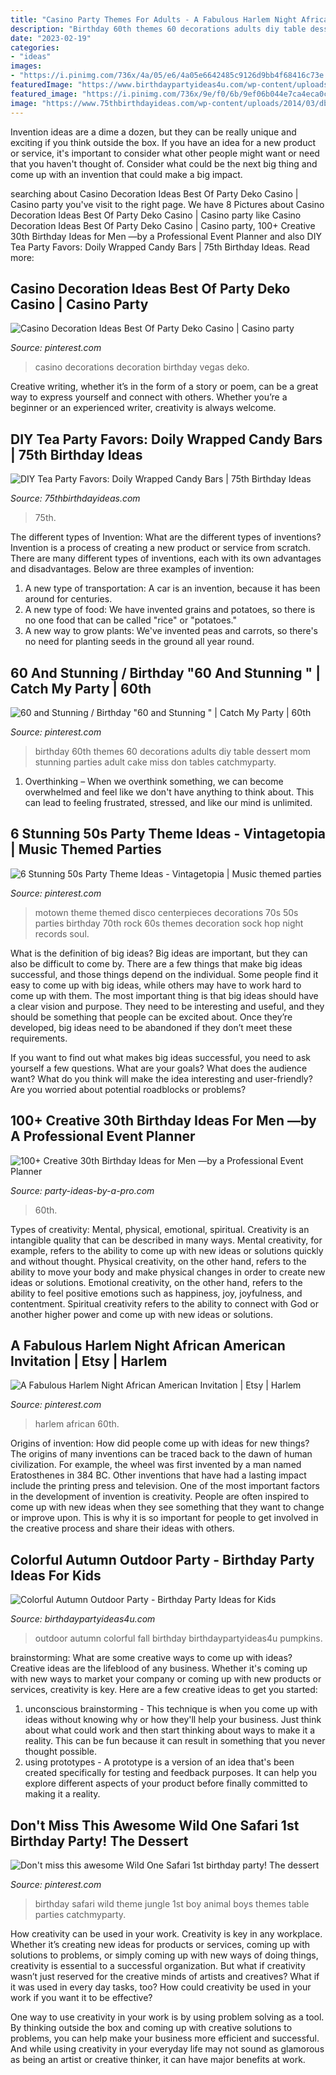 ```yaml
---
title: "Casino Party Themes For Adults - A Fabulous Harlem Night African American Invitation"
description: "Birthday 60th themes 60 decorations adults diy table dessert mom stunning parties adult cake miss don tables catchmyparty"
date: "2023-02-19"
categories:
- "ideas"
images:
- "https://i.pinimg.com/736x/4a/05/e6/4a05e6642485c9126d9bb4f68416c73e.jpg"
featuredImage: "https://www.birthdaypartyideas4u.com/wp-content/uploads/2016/09/Colorful-Autumn-Outdoor-Party-Pumpkins-600x899.jpg"
featured_image: "https://i.pinimg.com/736x/9e/f0/6b/9ef06b044e7ca4eca0c975310a1f4107.jpg"
image: "https://www.75thbirthdayideas.com/wp-content/uploads/2014/03/db55303306994d9d7708fa8a496d3149.jpg"
---
```



Invention ideas are a dime a dozen, but they can be really unique and exciting if you think outside the box. If you have an idea for a new product or service, it's important to consider what other people might want or need that you haven't thought of. Consider what could be the next big thing and come up with an invention that could make a big impact.

	

		
searching about Casino Decoration Ideas Best Of Party Deko Casino | Casino party you've visit to the right page. We have 8 Pictures about Casino Decoration Ideas Best Of Party Deko Casino | Casino party like Casino Decoration Ideas Best Of Party Deko Casino | Casino party, 100+ Creative 30th Birthday Ideas for Men —by a Professional Event Planner and also DIY Tea Party Favors: Doily Wrapped Candy Bars | 75th Birthday Ideas. Read more:
		
    
## Casino Decoration Ideas Best Of Party Deko Casino | Casino Party

<img loading=lazy src="https://i.pinimg.com/736x/46/1d/36/461d36c22a46fb6a74ccd7c24c09ae5c.jpg" onerror="this.onerror=null;this.src='https://tse3.mm.bing.net/th?id=OIP.DIveB8kSE5sLjOZoBPFDIwHaL5&amp;pid=15.1';" alt="Casino Decoration Ideas Best Of Party Deko Casino | Casino party">

_Source: pinterest.com_

>casino decorations decoration birthday vegas deko. 

	

Creative writing, whether it’s in the form of a story or poem, can be a great way to express yourself and connect with others. Whether you’re a beginner or an experienced writer, creativity is always welcome.

    
## DIY Tea Party Favors: Doily Wrapped Candy Bars | 75th Birthday Ideas

<img loading=lazy src="https://www.75thbirthdayideas.com/wp-content/uploads/2014/03/db55303306994d9d7708fa8a496d3149.jpg" onerror="this.onerror=null;this.src='https://tse2.mm.bing.net/th?id=OIP.DvP61oKXHx9_WV6bYauY2wHaLH&amp;pid=15.1';" alt="DIY Tea Party Favors: Doily Wrapped Candy Bars | 75th Birthday Ideas">

_Source: 75thbirthdayideas.com_

>75th. 

	

The different types of Invention: What are the different types of inventions?
Invention is a process of creating a new product or service from scratch. There are many different types of inventions, each with its own advantages and disadvantages. Below are three examples of invention:
1) A new type of transportation: A car is an invention, because it has been around for centuries. 
2) A new type of food: We have invented grains and potatoes, so there is no one food that can be called "rice" or "potatoes." 
3) A new way to grow plants: We've invented peas and carrots, so there's no need for planting seeds in the ground all year round.

    
## 60 And Stunning / Birthday &quot;60 And Stunning &quot; | Catch My Party | 60th

<img loading=lazy src="https://i.pinimg.com/736x/4a/05/e6/4a05e6642485c9126d9bb4f68416c73e.jpg" onerror="this.onerror=null;this.src='https://tse3.mm.bing.net/th?id=OIP.hfXZp-LWHUC7nhOEUS4_8AHaLH&amp;pid=15.1';" alt="60 and Stunning / Birthday &quot;60 and Stunning &quot; | Catch My Party | 60th">

_Source: pinterest.com_

>birthday 60th themes 60 decorations adults diy table dessert mom stunning parties adult cake miss don tables catchmyparty. 

	

1) Overthinking – When we overthink something, we can become overwhelmed and feel like we don't have anything to think about. This can lead to feeling frustrated, stressed, and like our mind is unlimited.

    
## 6 Stunning 50s Party Theme Ideas - Vintagetopia | Music Themed Parties

<img loading=lazy src="https://i.pinimg.com/736x/9e/f0/6b/9ef06b044e7ca4eca0c975310a1f4107.jpg" onerror="this.onerror=null;this.src='https://tse3.mm.bing.net/th?id=OIP.xMlFkdgGa8U4a_35S-kQZAHaJ3&amp;pid=15.1';" alt="6 Stunning 50s Party Theme Ideas - Vintagetopia | Music themed parties">

_Source: pinterest.com_

>motown theme themed disco centerpieces decorations 70s 50s parties birthday 70th rock 60s themes decoration sock hop night records soul. 

	

What is the definition of big ideas?
Big ideas are important, but they can also be difficult to come by. There are a few things that make big ideas successful, and those things depend on the individual. Some people find it easy to come up with big ideas, while others may have to work hard to come up with them.
The most important thing is that big ideas should have a clear vision and purpose. They need to be interesting and useful, and they should be something that people can be excited about. Once they’re developed, big ideas need to be abandoned if they don’t meet these requirements.

If you want to find out what makes big ideas successful, you need to ask yourself a few questions. What are your goals? What does the audience want? What do you think will make the idea interesting and user-friendly? Are you worried about potential roadblocks or problems?

    
## 100+ Creative 30th Birthday Ideas For Men —by A Professional Event Planner

<img loading=lazy src="https://www.party-ideas-by-a-pro.com/image-files/30men10d2.jpg" onerror="this.onerror=null;this.src='https://tse1.mm.bing.net/th?id=OIP.PtaEJ5o1zpLHd-qwH8WNtQHaE7&amp;pid=15.1';" alt="100+ Creative 30th Birthday Ideas for Men —by a Professional Event Planner">

_Source: party-ideas-by-a-pro.com_

>60th. 

	

Types of creativity: Mental, physical, emotional, spiritual.
Creativity is an intangible quality that can be described in many ways. Mental creativity, for example, refers to the ability to come up with new ideas or solutions quickly and without thought. Physical creativity, on the other hand, refers to the ability to move your body and make physical changes in order to create new ideas or solutions. Emotional creativity, on the other hand, refers to the ability to feel positive emotions such as happiness, joy, joyfulness, and contentment. Spiritual creativity refers to the ability to connect with God or another higher power and come up with new ideas or solutions.

    
## A Fabulous Harlem Night African American Invitation | Etsy | Harlem

<img loading=lazy src="https://i.pinimg.com/736x/30/74/c2/3074c26aa1fc6516f68d2f38fef51596.jpg" onerror="this.onerror=null;this.src='https://tse4.mm.bing.net/th?id=OIP.qD1WBJV5_WG78OV5NlW-KgHaKX&amp;pid=15.1';" alt="A Fabulous Harlem Night African American Invitation | Etsy | Harlem">

_Source: pinterest.com_

>harlem african 60th. 

	

Origins of invention: How did people come up with ideas for new things?
The origins of many inventions can be traced back to the dawn of human civilization. For example, the wheel was first invented by a man named Eratosthenes in 384 BC. Other inventions that have had a lasting impact include the printing press and television. 
One of the most important factors in the development of invention is creativity. People are often inspired to come up with new ideas when they see something that they want to change or improve upon. This is why it is so important for people to get involved in the creative process and share their ideas with others.

    
## Colorful Autumn Outdoor Party - Birthday Party Ideas For Kids

<img loading=lazy src="https://www.birthdaypartyideas4u.com/wp-content/uploads/2016/09/Colorful-Autumn-Outdoor-Party-Pumpkins-600x899.jpg" onerror="this.onerror=null;this.src='https://tse3.mm.bing.net/th?id=OIP.MnmxPksGunYo6anxQx47GQHaLG&amp;pid=15.1';" alt="Colorful Autumn Outdoor Party - Birthday Party Ideas for Kids">

_Source: birthdaypartyideas4u.com_

>outdoor autumn colorful fall birthday birthdaypartyideas4u pumpkins. 

	

brainstorming: What are some creative ways to come up with ideas?
Creative ideas are the lifeblood of any business. Whether it's coming up with new ways to market your company or coming up with new products or services, creativity is key. Here are a few creative ideas to get you started: 
1. unconscious brainstorming - This technique is when you come up with ideas without knowing why or how they'll help your business. Just think about what could work and then start thinking about ways to make it a reality. This can be fun because it can result in something that you never thought possible. 
2. using prototypes - A prototype is a version of an idea that's been created specifically for testing and feedback purposes. It can help you explore different aspects of your product before finally committed to making it a reality.

    
## Don&#039;t Miss This Awesome Wild One Safari 1st Birthday Party! The Dessert

<img loading=lazy src="https://i.pinimg.com/736x/e5/12/ef/e512ef28829062266b2aaf35874b20fd.jpg" onerror="this.onerror=null;this.src='https://tse3.mm.bing.net/th?id=OIP.8q_zKkVfS1FnKtNe5AUSigHaLk&amp;pid=15.1';" alt="Don&#039;t miss this awesome Wild One Safari 1st birthday party! The dessert">

_Source: pinterest.com_

>birthday safari wild theme jungle 1st boy animal boys themes table parties catchmyparty. 

	

How creativity can be used in your work.
Creativity is key in any workplace. Whether it’s creating new ideas for products or services, coming up with solutions to problems, or simply coming up with new ways of doing things, creativity is essential to a successful organization.
But what if creativity wasn’t just reserved for the creative minds of artists and creatives? What if it was used in every day tasks, too? How could creativity be used in your work if you want it to be effective?

One way to use creativity in your work is by using problem solving as a tool. By thinking outside the box and coming up with creative solutions to problems, you can help make your business more efficient and successful. And while using creativity in your everyday life may not sound as glamorous as being an artist or creative thinker, it can have major benefits at work.

